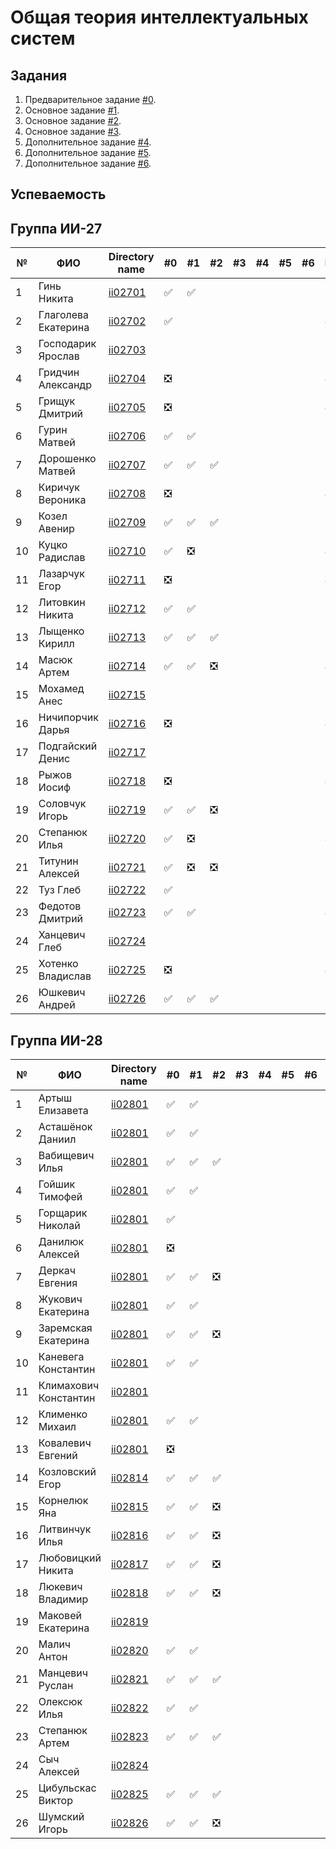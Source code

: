 # Общая теория интеллектуальных систем

## Задания

1. Предварительное задание [#0](./tasks/task_00/readme.md).
2. Основное задание [#1](./tasks/task_01/readme.md).
3. Основное задание [#2](./tasks/task_02/readme.md).
4. Основное задание [#3](./tasks/task_03/readme.md).
5. Дополнительное задание [#4](./tasks/task_04/readme.md).
6. Дополнительное задание [#5](./tasks/task_05/readme.md).
7. Дополнительное задание [#6](./tasks/task_06/readme.md).

## Успеваемость

## Группа ИИ-27
| №  | ФИО                               | Directory name              | #0 | #1  | #2 | #3 | #4 | #5 | #6 | Рейтинги |
|----|-----------------------------------|-----------------------------|----|-----|----|----|----|----|----|---------|
| 1  |Гинь Никита                        |[ii02701](./trunk/ii02701/)  | ✅ | ✅ |    |    |    |    |    | 6 4      |
| 2  |Глаголева Екатерина                |[ii02702](./trunk/ii02702/)  | ✅ |    |    |    |    |    |    | 4 2     |
| 3  |Господарик Ярослав                 |[ii02703](./trunk/ii02703/)  |    |    |    |    |    |    |    | 2 2      |
| 4  |Гридчин Александр                  |[ii02704](./trunk/ii02704/)  | ❎ |    |    |    |    |    |    | 4 2      |
| 5  |Грищук Дмитрий                     |[ii02705](./trunk/ii02705/)  | ❎ |    |    |    |    |    |    | 4 2     |
| 6  |Гурин Матвей                       |[ii02706](./trunk/ii02706/)  | ✅ | ✅ |    |    |    |    |    | 6 2     |
| 7  |Дорошенко Матвей                   |[ii02707](./trunk/ii02707/)  | ✅ | ✅ | ✅ |    |    |    |    | 8 8    |
| 8  |Киричук Вероника                   |[ii02708](./trunk/ii02708/)  | ❎ |    |    |    |    |    |    | 4 2    |
| 9  |Козел Авенир                       |[ii02709](./trunk/ii02709/)  | ✅ | ✅ | ✅ |    |    |    |    | 5 7    |
| 10 |Куцко Радислав                     |[ii02710](./trunk/ii02710/)  | ✅ | ❎ |    |    |    |    |    | 4 4    |
| 11 |Лазарчук Егор                      |[ii02711](./trunk/ii02711/)  | ❎ |    |    |    |    |    |    | 4 2    |
| 12 |Литовкин Никита                    |[ii02712](./trunk/ii02712/)  | ✅ | ✅ |    |    |    |    |    | 6 2   |
| 13 |Лыщенко Кирилл                     |[ii02713](./trunk/ii02713/)  | ✅ | ✅ | ✅ |    |    |    |    | 6 7   |
| 14 |Масюк Артем                        |[ii02714](./trunk/ii02714/)  | ✅ | ✅ | ❎ |    |    |    |    | 4 5    |
| 15 |Мохамед Анес                       |[ii02715](./trunk/ii02715/)  |    |    |    |    |    |    |    | 2 2    |
| 16 |Ничипорчик Дарья                   |[ii02716](./trunk/ii02716/)  | ❎ |    |    |    |    |    |    | 4 2    |
| 17 |Подгайский Денис                   |[ii02717](./trunk/ii02717/)  |    |    |    |    |    |    |    | 2 2   |
| 18 |Рыжов Иосиф                        |[ii02718](./trunk/ii02718/)  | ❎ |    |    |    |    |    |    | 4 2   |
| 19 |Соловчук Игорь                     |[ii02719](./trunk/ii02719/)  | ✅ | ✅ | ❎ |    |    |    |   | 6 6    |
| 20 |Степанюк Илья                      |[ii02720](./trunk/ii02720/)  | ✅ | ❎ |    |    |    |    |    | 4 4    |
| 21 |Титунин Алексей                    |[ii02721](./trunk/ii02721/)  | ✅ | ❎ | ❎ |    |    |    |    | 2 4    |
| 22 |Туз Глеб                           |[ii02722](./trunk/ii02722/)  | ✅ |    |    |    |    |    |    | 5 2   |
| 23 |Федотов Дмитрий                    |[ii02723](./trunk/ii02723/)  | ✅ | ✅ |    |    |    |    |    | 4 4    |
| 24 |Ханцевич Глеб                      |[ii02724](./trunk/ii02724/)  |    |    |    |    |    |    |    | 2 2    |
| 25 |Хотенко Владислав                  |[ii02725](./trunk/ii02725/)  | ❎ |    |    |    |    |    |    | 4 2   |
| 26 |Юшкевич Андрей                     |[ii02726](./trunk/ii02726/)  | ✅ | ✅ | ✅ |    |    |    |    | 5 8    |


## Группа ИИ-28
  
| №  | ФИО                               | Directory name               | #0 | #1 | #2 | #3 | #4 | #5 | #6 | Рейтинг |
|----|-----------------------------------|------------------------------|----|----|----|----|----|----|----|---------|
| 1  |Артыш Елизавета                    |[ii02801](./trunk/ii02801/)   | ✅ | ✅|    |    |    |    |    |8 2      |
| 2  |Асташёнок Даниил                   |[ii02801](./trunk/ii02801/)   | ✅ | ✅|    |    |    |    |    |8 2      |
| 3  |Вабищевич Илья                     |[ii02801](./trunk/ii02801/)   | ✅ | ✅| ✅ |    |    |    |    |6 8        |
| 4  |Гойшик Тимофей                     |[ii02801](./trunk/ii02801/)   | ✅ | ✅|    |    |    |    |    |8 2         |
| 5  |Горщарик Николай                   |[ii02801](./trunk/ii02801/)   | ✅ |    |    |    |    |    |    |2 2      |
| 6  |Данилюк Алексей                    |[ii02801](./trunk/ii02801/)   | ❎ |    |    |    |    |    |   |4 2       |
| 7  |Деркач Евгения                     |[ii02801](./trunk/ii02801/)   | ✅ | ✅ | ❎ |    |    |    |   |6 7         |
| 8  |Жукович Екатерина                  |[ii02801](./trunk/ii02801/)   | ✅ | ✅ |    |    |    |    |    |8 2       |
| 9  |Заремская Екатерина                |[ii02801](./trunk/ii02801/)   | ✅ | ✅ | ❎ |    |    |    |    |8 7       |
| 10 |Каневега Константин                |[ii02801](./trunk/ii02801/)   | ✅ | ✅ |    |    |    |    |    |8 2        |
| 11 |Климахович Константин              |[ii02801](./trunk/ii02801/)   |    |    |    |    |    |    |    |2 2        |
| 12 |Клименко Михаил                    |[ii02801](./trunk/ii02801/)   | ✅ | ✅ |    |    |    |    |    |8 2       |
| 13 |Ковалевич Евгений                  |[ii02801](./trunk/ii02801/)   | ❎ |    |    |    |    |    |    |4 2        |
| 14 |Козловский Егор                    |[ii02814](./trunk/ii02814/)   | ✅ | ✅ | ✅ |    |    |    |    | 8 7     |
| 15 |Корнелюк Яна                       |[ii02815](./trunk/ii02815/)   | ✅ | ✅ | ❎ |    |    |    |    | 6 6      |
| 16 |Литвинчук Илья                     |[ii02816](./trunk/ii02816/)   | ✅ | ✅ | ❎ |    |    |    |    | 2 6     |
| 17 |Любовицкий Никита                  |[ii02817](./trunk/ii02817/)   | ✅ | ✅ | ❎ |    |    |    |    | 8 6     |
| 18 |Люкевич Владимир                   |[ii02818](./trunk/ii02818/)   | ✅ | ✅ | ❎ |    |    |    |    | 8 6     |
| 19 |Маковей Екатерина                  |[ii02819](./trunk/ii02819/)   |    |     |    |    |    |    |    | 2 2     |
| 20 |Малич Антон                        |[ii02820](./trunk/ii02820/)   | ✅ | ✅ |    |    |    |    |    | 6 2    |
| 21 |Манцевич Руслан                    |[ii02821](./trunk/ii02821/)   | ✅ | ✅ | ✅ |    |    |    |    | 8 7    |
| 22 |Олексюк Илья                       |[ii02822](./trunk/ii02822/)   | ✅ | ✅ |    |    |    |    |    | 6 2     |
| 23 |Степанюк Артем                     |[ii02823](./trunk/ii02823/)   | ✅ | ✅ | ✅ |    |    |    |    | 6 7     |
| 24 |Сыч Алексей                        |[ii02824](./trunk/ii02824/)   |    |    |    |    |    |    |    | 2 2    |
| 25 |Цибульскас Виктор                  |[ii02825](./trunk/ii02825/)   | ✅ |✅ | ✅ |    |    |    |    | 8 7    |
| 26 |Шумский Игорь                      |[ii02826](./trunk/ii02826/)   | ✅  | ✅ | ❎ |    |    |    |   | 6 6    |
